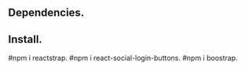 ## Dependencies.

## Install.
#npm i reactstrap.
#npm i react-social-login-buttons.
#npm i boostrap.
